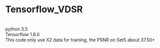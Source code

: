 # Tensorflow_VDSR
<br>python 3.5
<br>Tensorflow 1.6.0
<br>This code only use X2 data for training, the PSNR on Set5 about 37.50+
